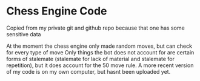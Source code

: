 # Chess Engine Code
Copied from my private git and github repo because that one has some sensitive data

At the moment the chess engine only made random moves, but can check for every type of move
Only things the bot does not account for are certain forms of stalemate (stalemate for lack of material and stalemate for repetition), but it does account for the 50 move rule.
A more recent version of my code is on my own computer, but hasnt been uploaded yet.

